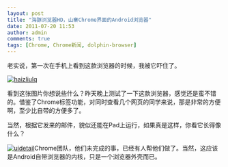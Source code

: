 ```yaml
---
layout: post
title: "海豚浏览器HD，山寨Chrome界面的Android浏览器"
date: 2011-07-20 11:53
author: admin
comments: true
tags: [Chrome, Chrome新闻, dolphin-browser]
---
```

老实说，第一次在手机上看到这款浏览器的时候，我被它吓住了。

<a href="http://img.chromi.org/2011/07/haizliulq.png">![](http://img.chromi.org/2011/07/haizliulq-330x550.png "haizliulq")</a>

<a href="http://img.chromi.org/2011/07/haizliulq.png"></a>看到这张图片你想说些什么？昨天晚上测试了一下这款浏览器，感觉还是蛮不错的。借鉴了Chrome标签功能，对同时查看几个网页的同学来说，那是非常的方便啊，至少比自带的方便多了。

当然，根据它发来的邮件，貌似还能在Pad上运行，如果真是这样，你看它长得像什么？

<a href="http://img.chromi.org/2011/07/uidetail.jpg">![](http://img.chromi.org/2011/07/uidetail-550x380.jpg "uidetail")</a>Chrome团队，他们未完成的事，已经有人帮他们做了。当然，这应该是Android自带浏览器的内核，只是一个浏览器外壳而已。
